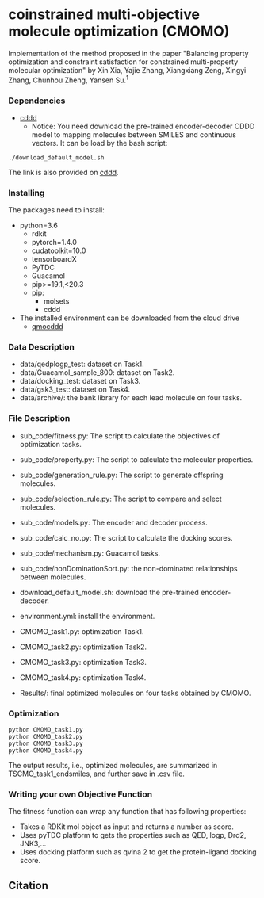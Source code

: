 # coinstrained multi-objective molecule optimization (CMOMO)

Implementation of the method proposed in the paper "Balancing property optimization and constraint
satisfaction for constrained multi-property molecular
optimization" by Xin Xia, Yajie Zhang, Xiangxiang Zeng, Xingyi Zhang, Chunhou Zheng, Yansen Su.<sup>1</sup>

### Dependencies
- [cddd](https://github.com/jrwnter/cddd)
  - Notice: You need download the pre-trained encoder-decoder CDDD model to mapping molecules between SMILES and continuous vectors. It can be load by the bash script:
```
./download_default_model.sh
```
The link is also provided on [cddd](https://drive.google.com/file/d/1ccJEclD1dxTNTUswUvIVygqRQSawUCnJ/view?usp=sharing). 

### Installing
The packages need to install: 
- python=3.6
  - rdkit
  - pytorch=1.4.0
  - cudatoolkit=10.0
  - tensorboardX
  - PyTDC
  - Guacamol
  - pip>=19.1,<20.3
  - pip:
    - molsets
    - cddd
- The installed environment can be downloaded from the cloud drive
  - [qmocddd](https://drive.google.com/file/d/1Wad0hxEfoqC5VzWGDPk9eBsFVkCi2o6Y/view?usp=drive_link)

### Data Description
- data/qedplogp_test: dataset on Task1.
- data/Guacamol_sample_800: dataset on Task2.
- data/docking_test: dataset on Task3.
- data/gsk3_test: dataset on Task4.
- data/archive/: the bank library for each lead molecule on four tasks.

### File Description
- sub_code/fitness.py: The script to calculate the objectives of optimization tasks.
- sub_code/property.py: The script to calculate the molecular properties.
- sub_code/generation_rule.py: The script to generate offspring molecules.
- sub_code/selection_rule.py: The script to compare and select molecules.
- sub_code/models.py: The encoder and decoder process.
- sub_code/calc_no.py: The script to calculate the docking scores.
- sub_code/mechanism.py: Guacamol tasks.
- sub_code/nonDominationSort.py: the non-dominated relationships between molecules.

- download_default_model.sh: download the pre-trained encoder-decoder.
- environment.yml: install the environment.
- CMOMO_task1.py: optimization Task1. 
- CMOMO_task2.py: optimization Task2. 
- CMOMO_task3.py: optimization Task3. 
- CMOMO_task4.py: optimization Task4.

- Results/: final optimized molecules on four tasks obtained by CMOMO.

### Optimization
```
python CMOMO_task1.py
python CMOMO_task2.py
python CMOMO_task3.py
python CMOMO_task4.py
```
The output results, i.e., optimized molecules, are summarized in TSCMO_task1_endsmiles, and further save in .csv file.



### Writing your own Objective Function
The fitness function can wrap any function that has following properties:
- Takes a RDKit mol object as input and returns a number as score.
- Uses pyTDC platform to gets the properties such as QED, logp, Drd2, JNK3,...
- Uses docking platform such as qvina 2 to get the protein-ligand docking score.


## Citation

